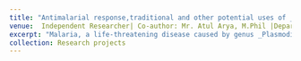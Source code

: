 ```yaml
---
title: "Antimalarial response,traditional and other potential uses of _Croton _genera"
venue:  Independent Researcher| Co‑author: Mr. Atul Arya, M.Phil |Department of Botany, Ramjas College, University of Delhi
excerpt: "Malaria, a life-threatening disease caused by genus _Plasmodium_, is prevalent in Africa, leading to a significant number of deaths. This study focuses on the antiplasmodial properties of the Euphorbiaceae family, specifically the Croton genus, known for its medicinal benefits and widely used in Africa, Southern America, and Asia. In vivo experiments on mice revealed the antiplasmodial activity of Croton species’ root, leaves, and fruit extracts. Notably, _C. macrostachyus _Hocsht and_ C. zembesicus _leaf and root extracts are rich in alkaloids and terpenoid derivatives such as sesquiterpenes and monoterpenes. The forthcoming chapter underscores the potential of _Croton_ genus as a natural remedy against malaria.<br/><img src='/images/500x300.png'>" 
collection: Research projects
---
```



